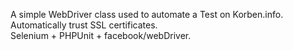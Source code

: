 A simple WebDriver class used to automate a Test on Korben.info. <br/>
Automatically trust SSL certificates. <br />
Selenium + PHPUnit + facebook/webDriver.